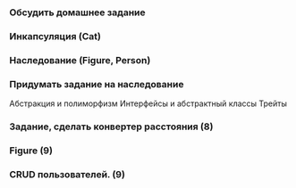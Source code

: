 ### Обсудить домашнее задание
### Инкапсуляция (Cat)
### Наследование (Figure, Person)
### Придумать задание на наследование
Абстракция и полиморфизм
Интерфейсы и абстрактный классы
Трейты


### Задание, сделать конвертер расстояния (8)
### Figure (9)
### CRUD пользователей. (9)